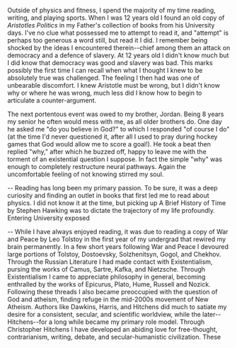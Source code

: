 Outside of physics and fitness, I spend the majority of my time reading, writing, and playing sports. When I was 12 years old I found an old copy of *Aristotles Politics* in my Father's collection of books from his University days. I've no clue what possessed me to attempt to read it, and "attempt" is perhaps too generous a word still, but read it I did. I remember being shocked by the ideas I encountered therein--chief among them an attack on democracy and a defence of slavery. At 12 years old I didn't know much but I did know that democracy was good and slavery was bad. This marks possibly the first time I can recall when what I thought I knew to be absolutely true was challenged. The feeling I then had was one of unbearable discomfort. I knew Aristotle must be wrong, but I didn't know why or where he was wrong, much less did I know how to begin to articulate a counter-argument. 

The next portentous event was owed to my brother, Jordan. Being 8 years my senior he often would mess with me, as all older brothers do. One day he asked me "do you believe in God?" to which I responded "of course I do" (at the time I'd never questioned it, after all I used to pray during hockey games that God would allow me to score a goal!). He took a beat then replied "why," after which he buzzed off, happy to leave me with the torment of an existential question I suppose. In fact the simple "why" was enough to completely restructure neural pathways. Again the uncomfortable feeling of not knowing stirred my soul. 


--
Reading has long been my primary passion. To be sure, it was a deep curiosity and finding an outlet in books that first led me to read about physics. I did not know it at the time, but picking up A Brief History of Time by Stephen Hawking was to dictate the trajectory of my life profoundly. Entering University exposed 

--
While I have always enjoyed reading, it was due to reading a copy of War and Peace by Leo Tolstoy in the first year of my undergrad that rewired my brain permanently. In a few short years following War and Peace I devoured large portions of Tolstoy, Dostoevsky, Solzhenitsyn, Gogol, and Chekhov. Through the Russian Literature I had made contact with Existentialism, pursing the works of Camus, Sartre, Kafka, and Nietzsche. Through Existentialism I came to appreciate philosophy in general, becoming enthralled by the works of Epicurus, Plato, Hume, Russell and Nozick. Following these threads I also became preoccupied with the question of God and atheism, finding refuge in the mid-2000s movement of New Atheism. Authors like Dawkins, Harris, and Hitchens did much to satiate my desire for a consistent, secular, and scientific worldview, while the later--Hitchens--for a long while became my primary role model. Through Christopher Hitchens I have developed an abiding love for free-thought, contrarianism, writing, debate, and secular-humanistic civilization. These 